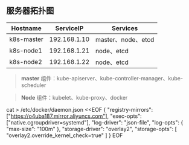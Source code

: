 ## 服务器拓扑图

| Hostname | ServiceIP | Services |
| --- | --- |  --- |
| k8s-master | 192.168.1.10 | master、node、etcd |
| k8s-node1 | 192.168.1.21 | node、etcd |
| k8s-node2 | 192.168.1.22 | node、etcd |

> **master** 组件：kube-apiserver、kube-controller-manager、kube-scheduler

> **Node** 组件：kubelet、kube-proxy、docker



cat > /etc/docker/daemon.json <<EOF
{
  "registry-mirrors": ["https://o4uba187.mirror.aliyuncs.com"],
  "exec-opts": ["native.cgroupdriver=systemd"],
  "log-driver": "json-file",
  "log-opts": {
    "max-size": "100m"
  },
  "storage-driver": "overlay2",
  "storage-opts": [
    "overlay2.override_kernel_check=true"
  ]
}
EOF